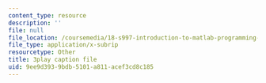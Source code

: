 ```yaml
---
content_type: resource
description: ''
file: null
file_location: /coursemedia/18-s997-introduction-to-matlab-programming-fall-2011/9ee9d3939bdb5101a811acef3cd8c185_WpAXzSJJqW4.vtt
file_type: application/x-subrip
resourcetype: Other
title: 3play caption file
uid: 9ee9d393-9bdb-5101-a811-acef3cd8c185
---
```

